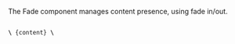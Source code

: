 The Fade component manages content presence, using fade in/out.

<code>
<b>\<Fade visible={...}></b> {content} <b>\</Fade></b>
</code>
